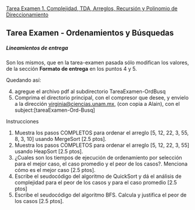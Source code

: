 [Tarea Examen 1. Complejidad, TDA, Arreglos, Recursión y Polinomio de Direccionamiento](../tareas/tareaComplejidadTDAArreglosRecurPolDireccionamiento.md)

## Tarea Examen - Ordenamientos y Búsquedas

##### Lineamientos de entrega 
Son los mismos, que en la tarea-examen pasada sólo modifican los valores, de la sección **Formato de entrega** en los puntos 4 y 5.

Quedando así:

4. agregue el archivo pdf al subdirectorio TareaExamen-OrdBusq
5. Comprima el directorio principal, con el compresor que desee, y envielo a la dirección virginia@ciencias.unam.mx, (con copia a Alain), con el subject:[tareaExamen-Ord-Busq]

Instrucciones
1. Muestra los pasos COMPLETOS para ordenar el arreglo [5, 12, 22, 3, 55, 8, 3, 10] usando MergeSort [2.5 ptos].
2. Muestra los pasos COMPLETOS para ordenar el arreglo [5, 12, 22, 3, 55] usando HeapSort
[2.5 ptos].
3. ¿Cuales son los tiempos de ejecución de ordenamiento por selección para el mejor caso, el
caso promedio y el peor de los casos?. Menciona cómo es el mejor caso [2.5 ptos].
4. Escribe el seudocódigo del algoritmo de QuickSort y dá el análisis de complejidad para el
peor de los casos y para el caso promedio [2.5 ptos]
5. Escribe el seudocódigo del algoritmo BFS. Calcula y justifica el peor
de los casos [2.5 ptos].
